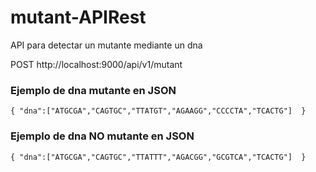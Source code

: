 # mutant-APIRest
API para detectar un mutante mediante un dna


POST http://localhost:9000/api/v1/mutant

### Ejemplo de dna mutante en JSON

`{
    "dna":["ATGCGA","CAGTGC","TTATGT","AGAAGG","CCCCTA","TCACTG"] 
}`

### Ejemplo de dna NO mutante en JSON

`{
    "dna":["ATGCGA","CAGTGC","TTATTT","AGACGG","GCGTCA","TCACTG"] 
}`
